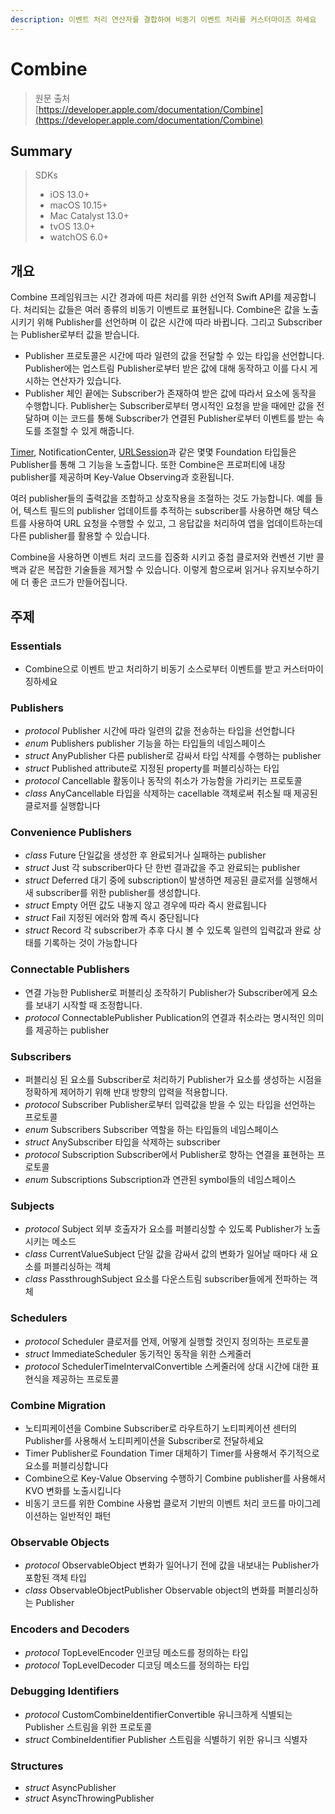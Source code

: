 ```yaml
---
description: 이벤트 처리 연산자를 결합하여 비동기 이벤트 처리를 커스터마이즈 하세요
---
```


# Combine

> 원문 출처  
> [https://developer.apple.com/documentation/Combine](https://developer.apple.com/documentation/Combine)

## Summary

> SDKs
>
> * iOS 13.0+
> * macOS 10.15+
> * Mac Catalyst 13.0+
> * tvOS 13.0+
> * watchOS 6.0+

## 개요 <a id="overview"></a>

Combine 프레임워크는 시간 경과에 따른 처리를 위한 선언적 Swift API를 제공합니다. 처리되는 값들은 여러 종류의 비동기 이벤트로 표현됩니다. Combine은 값을 노출시키기 위해 Publisher를 선언하며 이 값은 시간에 따라 바뀝니다. 그리고 Subscriber는 Publisher로부터 값을 받습니다.

* Publisher 프로토콜은 시간에 따라 일련의 값을 전달할 수 있는 타입을 선언합니다. Publisher에는 업스트림 Publisher로부터 받은 값에 대해 동작하고 이를 다시 게시하는 연산자가 있습니다.
* Publisher 체인 끝에는 Subscriber가 존재하여 받은 값에 따라서 요소에 동작을 수행합니다. Publisher는 Subscriber로부터 명시적인 요청을 받을 때에만 값을 전달하며 이는 코드를 통해 Subscriber가 연결된 Publisher로부터 이벤트를 받는 속도를 조절할 수 있게 해줍니다.

[Timer](../app-frameworks/foundation/task-management/timer.md), NotificationCenter, [URLSession](../app-frameworks/foundation/url-loading-system/urlsession/)과 같은 몇몇 Foundation 타입들은 Publisher를 통해 그 기능을 노출합니다. 또한 Combine은 프로퍼티에 내장 publisher를 제공하며 Key-Value Observing과 호환됩니다.

여러 publisher들의 출력값을 조합하고 상호작용을 조절하는 것도 가능합니다. 예를 들어, 텍스트 필드의 publisher 업데이트를 추적하는 subscriber를 사용하면 해당 텍스트를 사용하여 URL 요청을 수행할 수 있고, 그 응답값을 처리하여 앱을 업데이트하는데 다른 publisher를 활용할 수 있습니다.

Combine을 사용하면 이벤트 처리 코드를 집중화 시키고 중첩 클로저와 컨벤션 기반 콜백과 같은 복잡한 기술들을 제거할 수 있습니다. 이렇게 함으로써 읽거나 유지보수하기에 더 좋은 코드가 만들어집니다.

## 주제 <a id="topics"></a>

### Essentials

* Combine으로 이벤트 받고 처리하기 비동기 소스로부터 이벤트를 받고 커스터마이징하세요

### Publishers

* _protocol_ Publisher 시간에 따라 일련의 값을 전송하는 타입을 선언합니다
* _enum_ Publishers publisher 기능을 하는 타입들의 네임스페이스
* _struct_ AnyPublisher 다른 publisher로 감싸서 타입 삭제를 수행하는 publisher
* _struct_ Published attribute로 지정된 property를 퍼블리싱하는 타입
* _protocol_ Cancellable 활동이나 동작의 취소가 가능함을 가리키는 프로토콜
* _class_ AnyCancellable 타입을 삭제하는 cacellable 객체로써 취소될 때 제공된 클로저를 실행합니다

### Convenience Publishers

* _class_ Future 단일값을 생성한 후 완료되거나 실패하는 publisher
* _struct_ Just 각 subscriber마다 단 한번 결과값을 주고 완료되는 publisher
* _struct_ Deferred 대기 중에 subscription이 발생하면 제공된 클로저를 실행해서 새 subscriber를 위한 publisher를 생성합니다.
* _struct_ Empty 어떤 값도 내놓지 않고 경우에 따라 즉시 완료됩니다
* _struct_ Fail 지정된 에러와 함께 즉시 중단됩니다
* _struct_ Record 각 subscriber가 추후 다시 볼 수 있도록 일련의 입력값과 완료 상태를 기록하는 것이 가능합니다

### Connectable Publishers

* 연결 가능한 Publisher로 퍼블리싱 조작하기 Publisher가 Subscriber에게 요소를 보내기 시작할 때 조정합니다.
* _protocol_ ConnectablePublisher Publication의 연결과 취소라는 명시적인 의미를 제공하는 publisher

### Subscribers

* 퍼블리싱 된 요소를 Subscriber로 처리하기 Publisher가 요소를 생성하는 시점을 정확하게 제어하기 위해 반대 방향의 압력을 적용합니다.
* _protocol_ Subscriber Publisher로부터 입력값을 받을 수 있는 타입을 선언하는 프로토콜
* _enum_ Subscribers Subscriber 역할을 하는 타입들의 네임스페이스
* _struct_ AnySubscriber 타입을 삭제하는 subscriber
* _protocol_ Subscription Subscriber에서 Publisher로 향하는 연결을 표현하는 프로토콜
* _enum_ Subscriptions Subscription과 연관된 symbol들의 네임스페이스

### Subjects

* _protocol_ Subject 외부 호출자가 요소를 퍼블리싱할 수 있도록 Publisher가 노출시키는 메소드
* _class_ CurrentValueSubject 단일 값을 감싸서 값의 변화가 일어날 때마다 새 요소를 퍼블리싱하는 객체
* _class_ PassthroughSubject 요소를 다운스트림 subscriber들에게 전파하는 객체

### Schedulers

* _protocol_ Scheduler 클로저를 언제, 어떻게 실행할 것인지 정의하는 프로토콜
* _struct_ ImmediateScheduler 동기적인 동작을 위한 스케줄러
* _protocol_ SchedulerTimeIntervalConvertible 스케줄러에 상대 시간에 대한 표현식을 제공하는 프로토콜

### Combine Migration

* 노티피케이션을 Combine Subscriber로 라우트하기 노티피케이션 센터의 Publisher를 사용해서 노티피케이션을 Subscriber로 전달하세요
* Timer Publisher로 Foundation Timer 대체하기 Timer를 사용해서 주기적으로 요소를 퍼블리싱합니다
* Combine으로 Key-Value Observing 수행하기 Combine publisher를 사용해서 KVO 변화를 노출시킵니다
* 비동기 코드를 위한 Combine 사용법 클로저 기반의 이벤트 처리 코드를 마이그레이션하는 일반적인 패턴

### Observable Objects

* _protocol_ ObservableObject 변화가 일어나기 전에 값을 내보내는 Publisher가 포함된 객체 타입
* _class_ ObservableObjectPublisher Observable object의 변화를 퍼블리싱하는 Publisher

### Encoders and Decoders

* _protocol_ TopLevelEncoder 인코딩 메소드를 정의하는 타입
* _protocol_ TopLevelDecoder 디코딩 메소드를 정의하는 타입

### Debugging Identifiers

* _protocol_ CustomCombineIdentifierConvertible 유니크하게 식별되는 Publisher 스트림을 위한 프로토콜
* _struct_ CombineIdentifier Publisher 스트림을 식별하기 위한 유니크 식별자

### Structures

* _struct_ AsyncPublisher
* _struct_ AsyncThrowingPublisher

